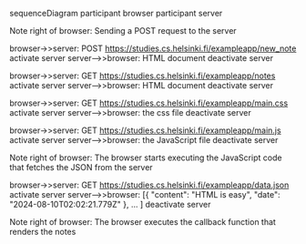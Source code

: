 sequenceDiagram
participant browser
participant server

Note right of browser: Sending a POST request to the server

browser->>server: POST https://studies.cs.helsinki.fi/exampleapp/new_note
activate server
server-->>browser: HTML document
deactivate server

browser->>server: GET https://studies.cs.helsinki.fi/exampleapp/notes
activate server
server-->>browser: HTML document
deactivate server

browser->>server: GET https://studies.cs.helsinki.fi/exampleapp/main.css
activate server
server-->>browser: the css file
deactivate server

browser->>server: GET https://studies.cs.helsinki.fi/exampleapp/main.js
activate server
server-->>browser: the JavaScript file
deactivate server

Note right of browser: The browser starts executing the JavaScript code that fetches the JSON from the server

browser->>server: GET https://studies.cs.helsinki.fi/exampleapp/data.json
activate server
server-->>browser: [{ "content": "HTML is easy", "date": "2024-08-10T02:02:21.779Z" }, ... ]
deactivate server

Note right of browser: The browser executes the callback function that renders the notes
